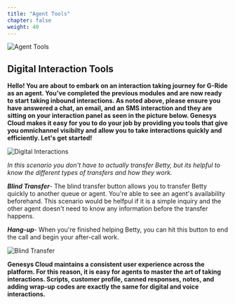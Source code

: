 ```yaml
---
title: "Agent Tools"
chapter: false
weight: 40
---
```

![Agent Tools](/images/agenttools.jpg)
## Digital Interaction Tools

**Hello! You are about to embark on an interaction taking journey for G-Ride as an agent. You've completed the previous modules and are now ready to start taking inbound interactions. As noted above, please ensure you have answered a chat, an email, and an SMS interaction and they are sitting on your interaction panel as seen in the picture below. Genesys Cloud makes it easy for you to do your job by providing you tools that give you omnichannel visibilty and allow you to take interactions quickly and efficiently. Let's get started!**

![Digital Interactions](/images/digitalinteraction.jpg)

*In this scenario you don't have to actually transfer Betty, but its helpful to know the different types of transfers and how they work.*

***Blind Transfer***- The blind transfer button allows you to transfer Betty quickly to another queue or agent. You're able to see an agent's availability beforehand. This scenario would be helfpul if it is a simple inquiry and the other agent doesn't need to know any information before the transfer happens.

***Hang-up***- When you're finished helping Betty, you can hit this button to end the call and begin your after-call work.

![Blind Transfer](/images/blindtransferandhangup.jpg)


**Genesys Cloud maintains a consistent user experience across the platform. For this reason, it is easy for agents to master the art of taking interactions. Scripts, customer profile, canned responses, notes, and adding wrap-up codes are exactly the same for digital and voice interactions.**
